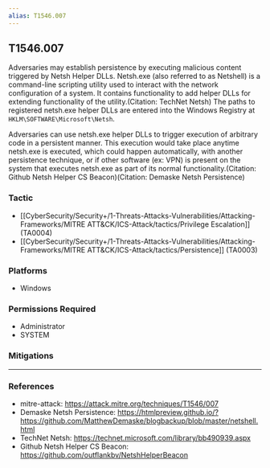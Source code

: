 ```yaml
---
alias: T1546.007
---
```


## T1546.007

Adversaries may establish persistence by executing malicious content triggered by Netsh Helper DLLs. Netsh.exe (also referred to as Netshell) is a command-line scripting utility used to interact with the network configuration of a system. It contains functionality to add helper DLLs for extending functionality of the utility.(Citation: TechNet Netsh) The paths to registered netsh.exe helper DLLs are entered into the Windows Registry at <code>HKLM\SOFTWARE\Microsoft\Netsh</code>.

Adversaries can use netsh.exe helper DLLs to trigger execution of arbitrary code in a persistent manner. This execution would take place anytime netsh.exe is executed, which could happen automatically, with another persistence technique, or if other software (ex: VPN) is present on the system that executes netsh.exe as part of its normal functionality.(Citation: Github Netsh Helper CS Beacon)(Citation: Demaske Netsh Persistence)


### Tactic
- [[CyberSecurity/Security+/1-Threats-Attacks-Vulnerabilities/Attacking-Frameworks/MITRE ATT&CK/ICS-Attack/tactics/Privilege Escalation]] (TA0004)
- [[CyberSecurity/Security+/1-Threats-Attacks-Vulnerabilities/Attacking-Frameworks/MITRE ATT&CK/ICS-Attack/tactics/Persistence]] (TA0003)

### Platforms
- Windows

### Permissions Required
- Administrator
- SYSTEM

### Mitigations


---
### References

- mitre-attack: https://attack.mitre.org/techniques/T1546/007
- Demaske Netsh Persistence: https://htmlpreview.github.io/?https://github.com/MatthewDemaske/blogbackup/blob/master/netshell.html
- TechNet Netsh: https://technet.microsoft.com/library/bb490939.aspx
- Github Netsh Helper CS Beacon: https://github.com/outflankbv/NetshHelperBeacon
